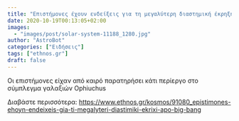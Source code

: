 ```yaml
---
title: "Επιστήμονες έχουν ενδείξεις για τη μεγαλύτερη διαστημική έκρηξη από το Big Bang"
date: 2020-10-19T00:13:05+02:00
images:
  - "images/post/solar-system-11188_1280.jpg"
author: "AstroBot"
categories: ["Ειδήσεις"]
tags: ["ethnos.gr"]
draft: false
---
```


Οι επιστήμονες είχαν από καιρό παρατηρήσει κάτι περίεργο στο σύμπλεγμα γαλαξιών Ophiuchus

Διαβάστε περισσότερα: https://www.ethnos.gr/kosmos/91080_epistimones-ehoyn-endeixeis-gia-ti-megalyteri-diastimiki-ekrixi-apo-big-bang
